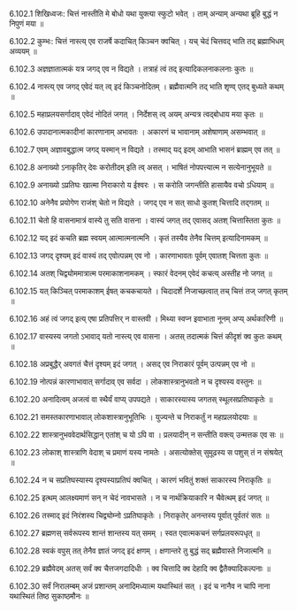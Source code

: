 6.102.1
शिखिध्वजः:
चित्तं नास्तीति मे बोधो यथा युक्त्या स्फुटो भवेत् ।
ताम् अन्याम् अन्यथा ब्रूहि बुद्धं न निपुणं मया ॥


6.102.2
कुम्भः:
चित्तं नास्त्य् एव राजर्षे कदाचित् किञ्चन क्वचित् ।
यच् चेदं चित्तवद् भाति तद् ब्रह्माभिधम् अव्ययम् ॥


6.102.3
अज्ञज्ञातात्मकं यत्र जगद् एव न विद्यते ।
तत्राहं त्वं तद् इत्यादिकलनाकलनाः कुतः ॥


6.102.4
नास्त्य् एव जगद् एवेदं यत् त्व् इदं किञ्चनोदितम् ।
ब्रह्मैवात्मनि तद् भाति शृण्व् एतद् बुध्यते कथम् ॥


6.102.5
महाप्रलयसर्गादाव् एवेदं नोदितं जगत् ।
निर्देशस् त्व् अयम् अन्यत्र त्वद्बोधाय मया कृतः ॥


6.102.6
उपादानात्मकादीनां कारणानाम् अभावतः ।
अकारणं च भावानाम् अशेषाणाम् असम्भवात् ॥


6.102.7
एवम् अज्ञावबुद्धात्म जगद् यस्मान् न विद्यते ।
तस्माद् यद् इदम् आभाति भासनं ब्राह्मम् एव तत् ॥


6.102.8
अनाख्यो ऽनाकृतिर् देवः करोतीदम् इति त्व् असत् ।
भाषितं नोपपत्त्यात्म न सत्येनानुभूयते ॥


6.102.9
अनाख्यो ऽप्रतिघः खात्मा निराकारो य ईश्वरः ।
स करोति जगन्तीति हासायैव वचो ऽधियाम् ॥


6.102.10
अनेनैव प्रयोगेण राजंश् चेतो न विद्यते ।
जगद् एव न सत् साधो कुतश् चित्तादि तद्गतम् ॥


6.102.11
चेतो हि वासनामात्रं वास्ये तु सति वासना ।
वास्यं जगत् तद् एवासद् अतश् चित्तास्तिता कुतः ॥


6.102.12
यद् इदं कचति ब्रह्म स्वयम् आत्मात्मनात्मनि ।
कृतं तस्यैव तेनैव चित्तम् इत्यादिनामकम् ॥


6.102.13
जगद् दृश्यम् इदं वास्यं तद् एवोत्पन्नम् एव नो ।
कारणाभावतः पूर्वम् एवातश् चित्तता कुतः ॥


6.102.14
अतश् चिद्व्योममात्रात्म परमाकाशनामकम् ।
स्फारं वेदनम् एवेदं कचत्य् अस्तीह नो जगत् ॥


6.102.15
यत् किञ्चित् परमाकाशम् ईषत् कचकचायते ।
चिदादर्शे निजाच्छत्वात् तच् चित्तं तज् जगत् कृतम् ॥


6.102.16
अहं त्वं जगद् इत्य् एषा प्रतिपत्तिर् न वास्तवी ।
मिथ्या स्वप्न इवाभाता नूनम् अप्य् अर्थकारिणी ॥


6.102.17
वास्यस्य जगतो ऽभावाद् यतो नास्त्य् एव वासना ।
अतस् तदात्मकं चित्तं कीदृशं क्व कुतः कथम् ॥


6.102.18
अप्रबुद्धैर् अवगतं चैत्तं दृश्यम् इदं जगत् ।
असद् एव निराकारं पूर्वम् उत्पन्नम् एव नो ॥


6.102.19
नोत्पन्नं कारणाभावात् सर्गादाव् एव सर्वदा ।
लोकशास्त्रानुभवतो न च दृश्यस्य वस्तुनः ॥


6.102.20
अनादित्वम् अजत्वं वा स्थैर्यं वाप्य् उपपद्यते ।
साकारस्यास्य जगतस् स्थूलसप्रतिघाकृतेः ॥


6.102.21
समस्तकारणाभावाल् लोकशास्त्रानुभूतिभिः ।
युज्यन्ते च निराकर्तुं न महाप्रलयोदयाः ॥


6.102.22
शास्त्रानुभववेदार्थसिद्धान् एतांश् च यो ऽपि वा ।
प्रलयादीन् न सन्तीति वक्त्य् उन्मत्तक एव सः ॥


6.102.23
लोकाश् शास्त्राणि वेदाश् च प्रमाणं यस्य नामतेः ।
असत्योक्तेस् सुमूढस्य स पशुस् तं न संश्रयेत् ॥


6.102.24
न च सप्रतिघस्यास्य दृश्यस्याप्रतिघं क्वचित् ।
कारणं भवितुं शक्तं साकारस्य निराकृतिः ॥


6.102.25
इत्थम् आलक्ष्यमाणं सन् न चेदं नावभासते ।
न च नार्थक्रियाकारि न चैवेत्थम् इदं जगत् ॥


6.102.26
तस्माद् इदं निरंशस्य चिद्व्योम्नो ऽप्रतिघाकृतेः ।
निराकृतेर् अनन्तस्य पूर्वात् पूर्वतरं सतः ॥


6.102.27
ब्रह्मणस् सर्वरूपस्य शान्तं शान्तस्य यत् समम् ।
स्वत एवात्मकचनं सर्गप्रलयरूपधृत् ॥


6.102.28
स्वकं वपुस् तत् तेनैव ज्ञातं जगद् इदं क्षणम् ।
क्षणान्तरे तु बुद्धं सद् ब्रह्मैवास्ते निजात्मनि ॥


6.102.29
ब्रह्मैवेदम् अतस् सर्वं क्व चैत्तजगदादिधीः ।
क्व चित्तादि क्व देहादि क्व द्वैतैक्यादिकल्पनाः ॥


6.102.30
सर्वं निरालम्बम् अजं प्रशान्तम् अनादिमध्यात्म यथास्थितं सत् ।
इदं च नानैव न चापि नाना यथास्थितं तिष्ठ सुकाष्ठमौनः ॥

